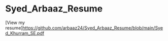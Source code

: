 # Syed_Arbaaz_Resume
[View my resume]https://github.com/arbaaz24/Syed_Arbaaz_Resume/blob/main/Syed_Khurram_SE.pdf